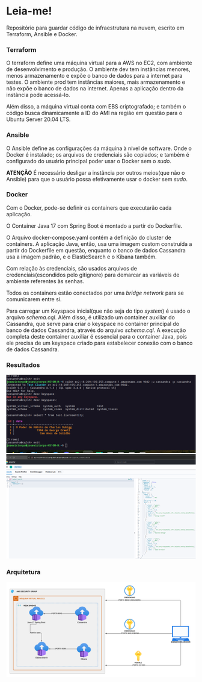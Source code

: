 # Leia-me!
Repositório para guardar código de infraestrutura na nuvem, escrito em Terraform, Ansible e Docker.

### Terraform

O terraform define uma máquina virtual para a AWS no EC2, com ambiente de desenvolvimento e produção.
O ambiente dev tem instâncias menores, menos armazenamento e expõe o banco de dados para a internet para testes.
O ambiente prod tem instâncias maiores, mais armazenamento e não expõe o banco de dados na internet.
Apenas a aplicação dentro da instância pode acessá-lo.

Além disso, a máquina virtual conta com EBS criptografado;
e também o código busca dinamicamente a ID do AMI na região em questão para o Ubuntu Server 20.04 LTS.

### Ansible

O Ansible define as configurações da máquina à nível de software. Onde o Docker é instalado;
os arquivos de credenciais são copiados; e também é configurado do usuário principal poder usar o Docker sem o *sudo*.

**ATENÇÃO** É necessário desligar a instância por outros meios(que não o  Ansible) para que o usuário possa efetivamente usar o docker sem *sudo*.

### Docker
Com o Docker, pode-se definir os containers que executarão cada aplicação.

O Container Java 17 com Spring Boot é montado a partir do Dockerfile.

O Arquivo docker-compose.yaml contém a definição do cluster de containers. A aplicação Java, então, usa uma imagem custom construída a partir do Dockerfile em questão,
enquanto o banco de dados Cassandra usa a imagem padrão, e o ElasticSearch e o Kibana também.

Com relação às credenciais, são usados arquivos de credenciais(escondidos pelo gitignore) para demarcar as variáveis de ambiente referentes às senhas.

Todos os containers estão conectados por uma *bridge network* para se comunicarem entre si.

Para carregar um Keyspace inicial(que não seja do tipo *system*) é usado o arquivo *schema.cql*.
Além disso, é utilizado um container auxiliar do Cassandra, que serve para criar o keyspace no container principal do banco de dados Cassandra, através do arquivo *schema.cql*.
A execução completa deste container auxiliar é essencial para o container Java, pois ele precisa de um keyspace criado para estabelecer conexão com o banco de dados Cassandra.

### Resultados
![Cassandra Resultados](docs/cassandra.png?raw=true "Cassandra Resultados")
![Kibana Resultados](docs/kibana.png?raw=true "Kibana Resultados")

### Arquitetura
![Arquitetura Geral](docs/arquitetura.png?raw=true "Arquitetura Geral")